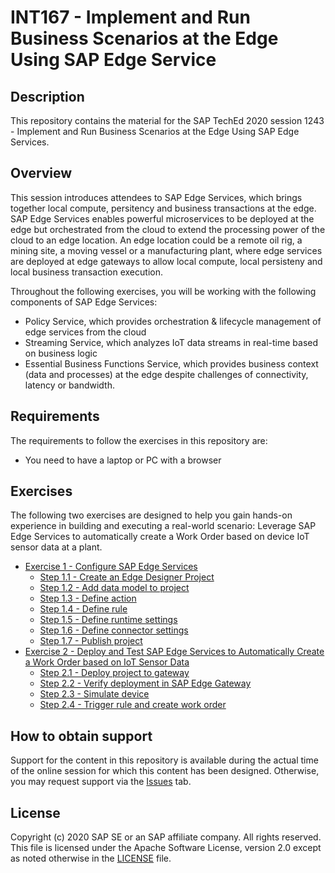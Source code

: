 # INT167 - Implement and Run Business Scenarios at the Edge Using SAP Edge Service

## Description

This repository contains the material for the SAP TechEd 2020 session 1243 - Implement and Run Business Scenarios at the Edge Using SAP Edge Services.  

## Overview

This session introduces attendees to SAP Edge Services, which brings together local compute, persitency and business transactions at the edge.  SAP Edge Services enables powerful microservices to be deployed at the edge but orchestrated from the cloud to extend the processing power of the cloud to an edge location.   An edge location could be a remote oil rig, a mining site, a moving vessel or a manufacturing plant, where edge services are deployed at edge gateways to allow local compute, local persisteny and local business transaction execution.

Throughout the following exercises, you will be working with the following components of SAP Edge Services:
- Policy Service, which provides orchestration & lifecycle management of edge services from the cloud
- Streaming Service, which analyzes IoT data streams in real-time based on business logic
- Essential Business Functions Service, which provides business context (data and processes) at the edge despite challenges of connectivity, latency or bandwidth.

## Requirements

The requirements to follow the exercises in this repository are:
- You need to have a laptop or PC with a browser

## Exercises

The following two exercises are designed to help you gain hands-on experience in building and executing a real-world scenario: Leverage SAP Edge Services to automatically create a Work Order based on device IoT sensor data at a plant.

- [Exercise 1 - Configure SAP Edge Services](exercises/ex1/)
    - [Step 1.1 - Create an Edge Designer Project](exercises/ex1#step-11-create-an-edge-designer-project)
    - [Step 1.2 - Add data model to project](exercises/ex1#step-12-Add-data-model-to-project)
    - [Step 1.3 - Define action](exercises/ex1#step-13-Define-action)
    - [Step 1.4 - Define rule](exercises/ex1#step-14-Define-rule)
    - [Step 1.5 - Define runtime settings](exercises/ex1#step-15-Define-runtime-settings)
    - [Step 1.6 - Define connector settings](exercises/ex1#step-16-Define-connector-settings)
    - [Step 1.7 - Publish project](exercises/ex1#step-17-Publish-project)
- [Exercise 2 - Deploy and Test SAP Edge Services to Automatically Create a Work Order based on IoT Sensor Data](exercises/ex2/)
    - [Step 2.1 - Deploy project to gateway](exercises/ex2#step-21-Deploy-project-to-gateway)
    - [Step 2.2 - Verify deployment in SAP Edge Gateway](exercises/ex2#step-22-Verify-deployment-in-SAP-Edge-Gateway)
    - [Step 2.3 - Simulate device](exercises/ex2#step-23-Verify-Simulate-device)
    - [Step 2.4 - Trigger rule and create work order](exercises/ex2#step-24-Trigger-rule-and-create-work-order)
    
    
## How to obtain support

Support for the content in this repository is available during the actual time of the online session for which this content has been designed. Otherwise, you may request support via the [Issues](../../issues) tab.

## License
Copyright (c) 2020 SAP SE or an SAP affiliate company. All rights reserved. This file is licensed under the Apache Software License, version 2.0 except as noted otherwise in the [LICENSE](LICENSES/Apache-2.0.txt) file.
